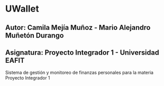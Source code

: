 # UWallet
## Autor: Camila Mejía Muñoz - Mario Alejandro Muñetón Durango
## Asignatura: Proyecto Integrador 1 - Universidad EAFIT
Sistema de gestión y monitoreo de finanzas personales para la materia Proyecto Integrador 1

